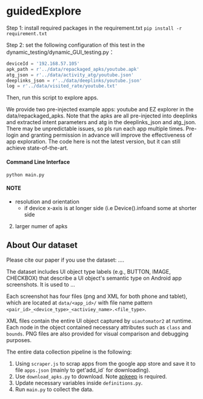 # guidedExplore
Step 1: install required packages in the requirement.txt
`pip install -r requirement.txt`

Step 2:
set the following configuration of this test in the dynamic_testing/dynamic_GUI_testing.py：

```python
deviceId = '192.168.57.105'
apk_path = r'../data/repackaged_apks/youtube.apk'
atg_json = r'../data/activity_atg/youtube.json'
deeplinks_json = r'../data/deeplinks/youtube.json'
log = r'../data/visited_rate/youtube.txt'
```
    
 Then, run this script to explore apps.
 
 We provide two pre-injected example apps: youtube and EZ explorer in the data/repackaged_apks.
 Note that the apks are all pre-injected into deeplinks and extracted intent parameters and atg in the deeplinks_json and atg_json.
 There may be unpredictable issues, so pls run each app multiple times.
 Pre-login and granting permission in advance will improve the effectiveness of app exploration.
 The code here is not the latest version, but it can still achieve state-of-the-art.
 
 #### Command Line Interface
 `python main.py`
 
#### NOTE
- resolution and orientation
    - if device x-axis is at longer side (i.e Device().infoand some at shorter side
2. larger numer of apks


## About Our dataset
Please cite our paper if you use the dataset:
....

The dataset includes UI object type labels (e.g., BUTTON, IMAGE, CHECKBOX) that describe a UI object's semantic type on Android app screenshots. It is used to ...

Each screenshot has four files (png and XML for both phone and tablet), which are located at `data/<app_id>/` with file name pattern `<pair_id>_<device_type>_<activiey_name>.<file_type>`.

XML files contain the entire UI object captured by `uiautomator2` at runtime. Each node in the object contained necessary attributes such as `class` and `bounds`. PNG files are also provided for visual comparison and debugging purposes.

The entire data collection pipeline is the following:
1. Using `scraper.js` to scrap apps from the google app store and save it to file `apps.json` (mainly to get'add_id` for downloading).
2. Use `download_apks.py` to download. Note [apkeep](https://github.com/EFForg/apkeep) is required.
3. Update necessary variables inside `definitions.py`.
4. Run `main.py` to collect the data.
